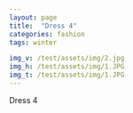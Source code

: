 ```yaml
---
layout: page
title:  "Dress 4"
categories: fashion
tags: winter

img_v: /test/assets/img/2.jpg
img_h: /test/assets/img/1.JPG
img_t: /test/assets/img/1.JPG
---
```

Dress 4
